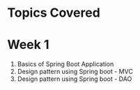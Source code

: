 # Topics Covered 

# Week 1 

1. Basics of Spring Boot Application 
2. Design pattern using Spring boot - MVC
3. Design pattern using Spring boot - DAO